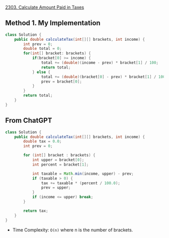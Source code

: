 [2303. Calculate Amount Paid in Taxes](https://leetcode.com/problems/calculate-amount-paid-in-taxes/)


## Method 1. My Implementation
```java
class Solution {
    public double calculateTax(int[][] brackets, int income) {
        int prev = 0;
        double total = 0;
        for(int[] bracket: brackets) {
            if(bracket[0] >= income) {
                total += (double)(income - prev) * bracket[1] / 100;
                return total;
            } else {
                total += (double)(bracket[0] - prev) * bracket[1] / 100;
                prev = bracket[0];
            }
        }
        return total;
    }
}
```


## From ChatGPT
```java
class Solution {
    public double calculateTax(int[][] brackets, int income) {
        double tax = 0.0;
        int prev = 0;

        for (int[] bracket : brackets) {
            int upper = bracket[0];
            int percent = bracket[1];

            int taxable = Math.min(income, upper) - prev;
            if (taxable > 0) {
                tax += taxable * (percent / 100.0);
                prev = upper;
            }
            if (income <= upper) break;
        }

        return tax;
    }
}
```
* Time Complexity: `O(n)` where n is the number of brackets.

